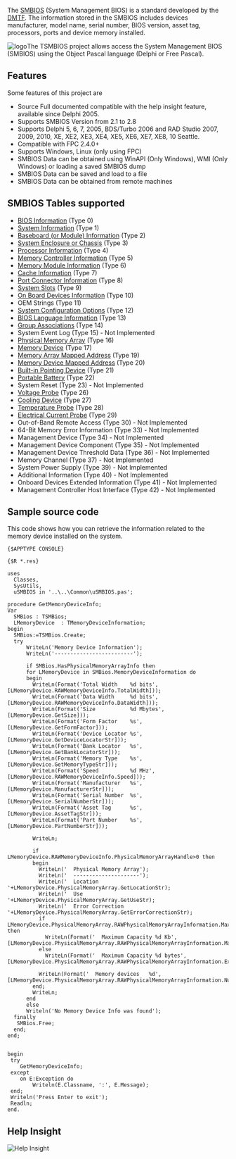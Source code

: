  The [SMBIOS](http://www.dmtf.org/standards/smbios) (System Management BIOS) is a standard developed by the  [DMTF](http://www.dmtf.org/). The information stored in the SMBIOS includes devices manufacturer, model name, serial number, BIOS version, asset tag, processors, ports and device memory installed.

![logo](https://dl.dropboxusercontent.com/u/12733424/github/tsmbios/logo.png)The TSMBIOS project allows access the System Management BIOS (SMBIOS) using the Object Pascal language (Delphi or Free Pascal). 

## Features
Some features of this project are

* Source Full documented compatible with the help insight feature, available since Delphi 2005.
* Supports SMBIOS Version from 2.1 to 2.8
* Supports Delphi 5, 6, 7, 2005, BDS/Turbo 2006 and RAD Studio 2007, 2009, 2010, XE, XE2, XE3, XE4, XE5, XE6, XE7, XE8, 10  Seattle.
* Compatible with FPC 2.4.0+
* Supports Windows, Linux (only using FPC)
* SMBIOS Data can be obtained using WinAPI (Only Windows), WMI (Only Windows) or loading a saved SMBIOS dump
* SMBIOS Data can be saved and load to a file
* SMBIOS Data can be obtained from remote machines
 

## SMBIOS Tables supported

* [BIOS Information](https://github.com/RRUZ/tsmbios/blob/wiki/BIOSInformation.md) (Type 0)
* [System Information](https://github.com/RRUZ/tsmbios/blob/wiki/BIOSLanguage.md) (Type 1)
* [Baseboard (or Module) Information](https://github.com/RRUZ/tsmbios/blob/wiki/Baseboard.md) (Type 2)
* [System Enclosure or Chassis](https://github.com/RRUZ/tsmbios/blob/wiki/SystemEnclosure.md) (Type 3)
* [Processor Information](https://github.com/RRUZ/tsmbios/blob/wiki/ProcessorInformation.md) (Type 4)
* [Memory Controller Information](https://github.com/RRUZ/tsmbios/blob/wiki/MemoryController.md) (Type 5)
* [Memory Module Information](https://github.com/RRUZ/tsmbios/blob/wiki/MemoryModule.md) (Type 6)
* [Cache Information](https://github.com/RRUZ/tsmbios/blob/wiki/CacheInformation.md) (Type 7)
* [Port Connector Information](https://github.com/RRUZ/tsmbios/blob/wiki/PortConnector.md) (Type 8)
* [System Slots](https://github.com/RRUZ/tsmbios/blob/wiki/SystemSlots.md) (Type 9)
* [On Board Devices Information](https://github.com/RRUZ/tsmbios/blob/wiki/OnBoardDevices.md) (Type 10)
* OEM Strings (Type 11)
* [System Configuration Options](https://github.com/RRUZ/tsmbios/blob/wiki/SystemConfiguration.md) (Type 12)
* [BIOS Language Information](https://github.com/RRUZ/tsmbios/blob/wiki/BIOSLanguage.md) (Type 13)
* [Group Associations](https://github.com/RRUZ/tsmbios/blob/wiki/GroupAssociations.md) (Type 14)
* System Event Log (Type 15) - Not Implemented
* [Physical Memory Array](https://github.com/RRUZ/tsmbios/blob/wiki/PhysicalMemoryArray.md) (Type 16)
* [Memory Device](https://github.com/RRUZ/tsmbios/blob/wiki/MemoryDevice.md) (Type 17)
* [Memory Array Mapped Address](https://github.com/RRUZ/tsmbios/blob/wiki/MemoryArrayMappedAddress.md) (Type 19)
* [Memory Device Mapped Address](https://github.com/RRUZ/tsmbios/blob/wiki/MemoryDeviceMappedAddress.md) (Type 20)
* [Built-in Pointing Device](https://github.com/RRUZ/tsmbios/blob/wiki/BuiltInPointingDevice.md) (Type 21)
* [Portable Battery](https://github.com/RRUZ/tsmbios/blob/wiki/PortableBattery.md) (Type 22)
* System Reset (Type 23) - Not Implemented
* [Voltage Probe](https://github.com/RRUZ/tsmbios/blob/wiki/VoltageProbe.md) (Type 26)
* [Cooling Device](https://github.com/RRUZ/tsmbios/blob/wiki/CoolingDevice.md) (Type 27)
* [Temperature Probe](https://github.com/RRUZ/tsmbios/blob/wiki/TemperatureProbe.md) (Type 28)
* [Electrical Current Probe](https://github.com/RRUZ/tsmbios/blob/wiki/ElectricalCurrentProbe.md) (Type 29)
* Out-of-Band Remote Access (Type 30) - Not Implemented
* 64-Bit Memory Error Information (Type 33) - Not Implemented
* Management Device (Type 34) - Not Implemented
* Management Device Component (Type 35) - Not Implemented
* Management Device Threshold Data (Type 36) - Not Implemented
* Memory Channel (Type 37) - Not Implemented
* System Power Supply (Type 39) - Not Implemented
* Additional Information (Type 40) - Not Implemented
* Onboard Devices Extended Information (Type 41) - Not Implemented
* Management Controller Host Interface (Type 42) - Not Implemented

## Sample source code
This code shows how you can retrieve the information related to the memory device installed on the system.

```delphi
{$APPTYPE CONSOLE}

{$R *.res}

uses
  Classes,
  SysUtils,
  uSMBIOS in '..\..\Common\uSMBIOS.pas';

procedure GetMemoryDeviceInfo;
Var
  SMBios : TSMBios;
  LMemoryDevice  : TMemoryDeviceInformation;
begin
  SMBios:=TSMBios.Create;
  try
      WriteLn('Memory Device Information');
      WriteLn('-------------------------');

      if SMBios.HasPhysicalMemoryArrayInfo then
      for LMemoryDevice in SMBios.MemoryDeviceInformation do
      begin
        WriteLn(Format('Total Width    %d bits',[LMemoryDevice.RAWMemoryDeviceInfo.TotalWidth]));
        WriteLn(Format('Data Width     %d bits',[LMemoryDevice.RAWMemoryDeviceInfo.DataWidth]));
        WriteLn(Format('Size           %d Mbytes',[LMemoryDevice.GetSize]));
        WriteLn(Format('Form Factor    %s',[LMemoryDevice.GetFormFactor]));
        WriteLn(Format('Device Locator %s',[LMemoryDevice.GetDeviceLocatorStr]));
        WriteLn(Format('Bank Locator   %s',[LMemoryDevice.GetBankLocatorStr]));
        WriteLn(Format('Memory Type    %s',[LMemoryDevice.GetMemoryTypeStr]));
        WriteLn(Format('Speed          %d MHz',[LMemoryDevice.RAWMemoryDeviceInfo.Speed]));
        WriteLn(Format('Manufacturer   %s',[LMemoryDevice.ManufacturerStr]));
        WriteLn(Format('Serial Number  %s',[LMemoryDevice.SerialNumberStr]));
        WriteLn(Format('Asset Tag      %s',[LMemoryDevice.AssetTagStr]));
        WriteLn(Format('Part Number    %s',[LMemoryDevice.PartNumberStr]));

        WriteLn;

        if LMemoryDevice.RAWMemoryDeviceInfo.PhysicalMemoryArrayHandle>0 then
        begin
          WriteLn('  Physical Memory Array');
          WriteLn('  ---------------------');
          WriteLn('  Location         '+LMemoryDevice.PhysicalMemoryArray.GetLocationStr);
          WriteLn('  Use              '+LMemoryDevice.PhysicalMemoryArray.GetUseStr);
          WriteLn('  Error Correction '+LMemoryDevice.PhysicalMemoryArray.GetErrorCorrectionStr);
          if LMemoryDevice.PhysicalMemoryArray.RAWPhysicalMemoryArrayInformation.MaximumCapacity<>$80000000 then
            WriteLn(Format('  Maximum Capacity %d Kb',[LMemoryDevice.PhysicalMemoryArray.RAWPhysicalMemoryArrayInformation.MaximumCapacity]))
          else
            WriteLn(Format('  Maximum Capacity %d bytes',[LMemoryDevice.PhysicalMemoryArray.RAWPhysicalMemoryArrayInformation.ExtendedMaximumCapacity]));

          WriteLn(Format('  Memory devices   %d',[LMemoryDevice.PhysicalMemoryArray.RAWPhysicalMemoryArrayInformation.NumberofMemoryDevices]));
        end;
        WriteLn;
      end
      else
      Writeln('No Memory Device Info was found');
  finally
   SMBios.Free;
  end;
end;


begin
 try
    GetMemoryDeviceInfo;
 except
    on E:Exception do
        Writeln(E.Classname, ':', E.Message);
 end;
 Writeln('Press Enter to exit');
 Readln;
end.
```

## Help Insight
![Help Insight](https://dl.dropboxusercontent.com/u/12733424/Blog/tsmbios/HelpIns.png)
